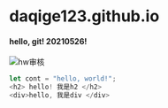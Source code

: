 # daqige123.github.io
#### hello, git! 20210526!

![hw审核](https://user-images.githubusercontent.com/57002775/119691170-ef016400-be7c-11eb-9899-b4a401a110b0.jpg)
```js
let cont = "hello, world!";
<h2> hello! 我是h2 </h2>
<div>hello, 我是div </div>
